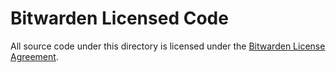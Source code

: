 # Bitwarden Licensed Code

All source code under this directory is licensed under the
[Bitwarden License Agreement](../LICENSE_BITWARDEN.txt).
